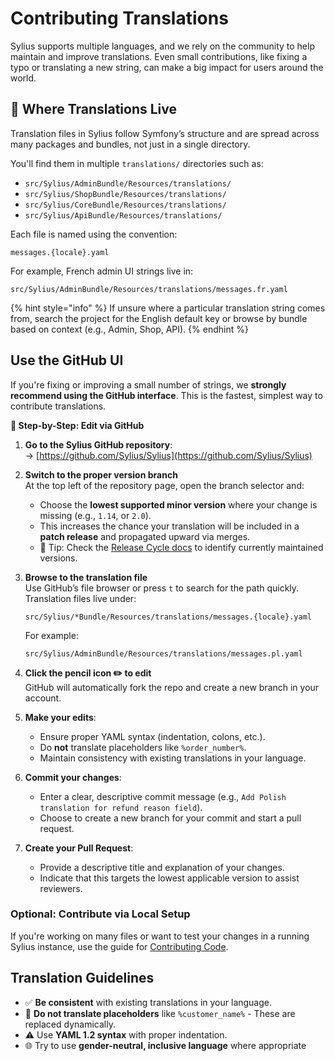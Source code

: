 # Contributing Translations

Sylius supports multiple languages, and we rely on the community to help maintain and improve translations. Even small contributions, like fixing a typo or translating a new string, can make a big impact for users around the world.

## 📁 Where Translations Live

Translation files in Sylius follow Symfony’s structure and are spread across many packages and bundles, not just in a single directory.

You'll find them in multiple `translations/` directories such as:

* `src/Sylius/AdminBundle/Resources/translations/`
* `src/Sylius/ShopBundle/Resources/translations/`
* `src/Sylius/CoreBundle/Resources/translations/`
* `src/Sylius/ApiBundle/Resources/translations/`

Each file is named using the convention:

```
messages.{locale}.yaml
```

For example, French admin UI strings live in:

```
src/Sylius/AdminBundle/Resources/translations/messages.fr.yaml
```

{% hint style="info" %}
If unsure where a particular translation string comes from, search the project for the English default key or browse by bundle based on context (e.g., Admin, Shop, API).
{% endhint %}

## Use the GitHub UI

If you're fixing or improving a small number of strings, we **strongly recommend using the GitHub interface**. This is the fastest, simplest way to contribute translations.

**🔧 Step-by-Step: Edit via GitHub**

1. **Go to the Sylius GitHub repository**:\
   → [https://github.com/Sylius/Sylius](https://github.com/Sylius/Sylius)
2. **Switch to the proper version branch**\
   At the top left of the repository page, open the branch selector and:
   * Choose the **lowest supported minor version** where your change is missing (e.g.,  `1.14`, or `2.0`).
   * This increases the chance your translation will be included in a **patch release** and propagated upward via merges.
   * 🧠 Tip: Check the [Release Cycle docs](../../release-cycle/) to identify currently maintained versions.
3.  **Browse to the translation file**\
    Use GitHub’s file browser or press `t` to search for the path quickly. Translation files live under:

    ```
    src/Sylius/*Bundle/Resources/translations/messages.{locale}.yaml
    ```

    For example:

    ```
    src/Sylius/AdminBundle/Resources/translations/messages.pl.yaml
    ```
4. **Click the pencil icon ✏️ to edit**\
   GitHub will automatically fork the repo and create a new branch in your account.
5. **Make your edits**:
   * Ensure proper YAML syntax (indentation, colons, etc.).
   * Do **not** translate placeholders like `%order_number%`.
   * Maintain consistency with existing translations in your language.
6. **Commit your changes**:
   * Enter a clear, descriptive commit message (e.g., `Add Polish translation for refund reason field`).
   * Choose to create a new branch for your commit and start a pull request.
7. **Create your Pull Request**:
   * Provide a descriptive title and explanation of your changes.
   * Indicate that this targets the lowest applicable version to assist reviewers.

### Optional: Contribute via Local Setup

If you're working on many files or want to test your changes in a running Sylius instance, use the guide for [Contributing Code](contributing-code/).

## Translation Guidelines

* ✅ **Be consistent** with existing translations in your language.
* 🛑 **Do not translate placeholders** like `%customer_name%` - These are replaced dynamically.
* ⚠️ Use **YAML 1.2 syntax** with proper indentation.
* 🌐 Try to use **gender-neutral, inclusive language** where appropriate
